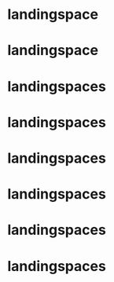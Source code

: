 # landingspace
# landingspace
# landingspaces
# landingspaces
# landingspaces
# landingspaces
# landingspaces
# landingspaces
